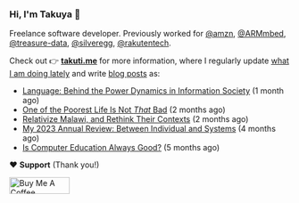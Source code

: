 ### Hi, I'm Takuya 👋

Freelance software developer. Previously worked for [@amzn](https://github.com/amzn), [@ARMmbed](https://github.com/ARMmbed), [@treasure-data](https://github.com/treasure-data), [@silveregg](https://github.com/silveregg), [@rakutentech](https://github.com/rakutentech).

Check out 👉 **[takuti.me](https://takuti.me/)** for more information, where I regularly update [what I am doing lately](https://takuti.me/now/) and write [blog posts](https://takuti.me/note/) as:


- [Language: Behind the Power Dynamics in Information Society](https://takuti.me/note/power-of-language/) (1 month ago)
- [One of the Poorest Life Is Not *That* Bad](https://takuti.me/note/malawian-personal-finance/) (2 months ago)
- [Relativize Malawi, and Rethink Their Contexts](https://takuti.me/note/relativize-and-contextualize/) (2 months ago)
- [My 2023 Annual Review: Between Individual and Systems](https://takuti.me/note/annual-review-2023/) (4 months ago)
- [Is Computer Education Always Good?](https://takuti.me/note/computer-education-in-malawi/) (5 months ago)

❤️ **Support** (Thank you!)

<a href="https://www.buymeacoffee.com/takuti" target="_blank"><img src="https://cdn.buymeacoffee.com/buttons/v2/default-yellow.png" alt="Buy Me A Coffee" style="height: 30px !important;width: 108px !important;" ></a>
